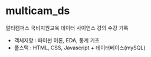 # multicam_ds
멀티캠퍼스 국비지원교육 데이터 사이언스 강의 수강 기록

- 객체지향 : 파이썬 이론, EDA, 통계 기초
- 풀스택 : HTML, CSS, Javascript + 데이터베이스(mySQL)
